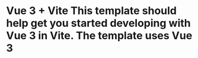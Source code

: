 
# Vue 3 + Vite This template should help get you started developing with Vue 3 in Vite. The template uses Vue 3 <script setup> SFCs, check out the [script setup docs](https://v3.vuejs.org/api/sfc-script-setup.html#sfc-script-setup) to learn more.Learn more about IDE Support for Vue in the [Vue Docs Scaling up Guide](https://vuejs.org/guide/scaling-up/tooling.html#ide-support).
# Padel-Booking-App A simple padel booking system where players can reserve courts online. Built with Vue.js and Tailwind CSS. 

# Padel-Booking-App
A simple padel booking system where players can reserve courts online. Built with Vue.js and Tailwind CSS.

# Live Demo
👉 [Try it here](https://padelcourt-89fa4.web.app/)

